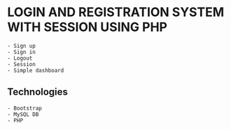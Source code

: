# LOGIN AND REGISTRATION SYSTEM WITH SESSION USING PHP
    - Sign up
    - Sign in
    - Logout
    - Session 
    - Simple dashboard
  
## Technologies
    - Bootstrap
    - MySQL DB
    - PHP
